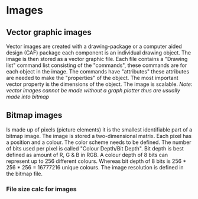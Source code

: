 # Images
## Vector graphic images
Vector images are created with a drawing-package or a computer aided design (CAF) package each component is an individual drawing object. The image is then stored as a vector graphic file. Each file contains a "Drawing list" command list consisting of the "commands", these commands are for each object in the image.  The commands have "attributes" these attributes are needed to make the "properties" of the object. The most important vector property is the dimensions of the object. The image is scalable. 
*Note: vector images cannot be made without a graph plotter thus are usually made into bitmap*
## Bitmap images
Is made up of pixels (picture elements) it is the smallest identifiable part of a bitmap image. The image is stored a two-dimensional matrix. Each pixel has a position and a colour. The color scheme needs to be defined.  The number of bits used per pixel is called "Colour Depth/Bit Depth". Bit depth is best defined as amount of R, G & B in RGB. A colour depth of 8 bits can represent up to 256 different colours. Whereas bit depth of 8 bits is 256 * 256 * 256 = 16777216 unique colours. 
The image resolution is defined in the bitmap file. 
### File size calc for images























